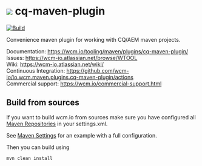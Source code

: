 <img src="https://wcm.io/images/favicon-16@2x.png"/> cq-maven-plugin
======
[![Build](https://github.com/wcm-io/io.wcm.maven.plugins.cq-maven-plugin/workflows/Build/badge.svg?branch=develop)](https://github.com/wcm-io/io.wcm.maven.plugins.cq-maven-plugin/actions?query=workflow%3ABuild+branch%3Adevelop)

Convenience maven plugin for working with CQ/AEM maven projects.

Documentation: https://wcm.io/tooling/maven/plugins/cq-maven-plugin/<br/>
Issues: https://wcm-io.atlassian.net/browse/WTOOL<br/>
Wiki: https://wcm-io.atlassian.net/wiki/<br/>
Continuous Integration: https://github.com/wcm-io/io.wcm.maven.plugins.cq-maven-plugin/actions<br/>
Commercial support: https://wcm.io/commercial-support.html


## Build from sources

If you want to build wcm.io from sources make sure you have configured all [Maven Repositories](https://wcm.io/maven.html) in your settings.xml.

See [Maven Settings](https://github.com/wcm-io/io.wcm.maven.plugins.cq-maven-plugin/blob/develop/.maven-settings.xml) for an example with a full configuration.

Then you can build using

```
mvn clean install
```
